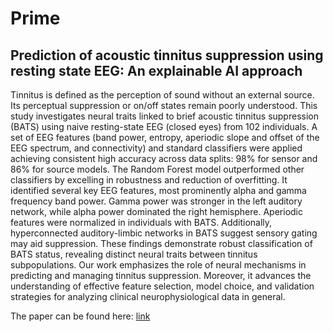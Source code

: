 # Prime
## Prediction of acoustic tinnitus suppression using resting state EEG: An explainable AI approach

Tinnitus is defined as the perception of sound without an external source. Its perceptual suppression or on/off states remain poorly understood. This study investigates neural traits linked to brief acoustic tinnitus suppression (BATS) using naive resting-state EEG (closed eyes) from 102 individuals. A set of EEG features (band power, entropy, aperiodic slope and offset of the EEG spectrum, and connectivity) and standard classifiers were applied achieving consistent high accuracy across data splits: 98% for sensor and 86% for source models. The Random Forest model outperformed other classifiers by excelling in robustness and reduction of overfitting. It identified several key EEG features, most prominently alpha and gamma frequency band power. Gamma power was stronger in the left auditory network, while alpha power dominated the right hemisphere. Aperiodic features were normalized in individuals with BATS. Additionally, hyperconnected auditory-limbic networks in BATS suggest sensory gating may aid suppression. These findings demonstrate robust classification of BATS status, revealing distinct neural traits between tinnitus subpopulations. Our work emphasizes the role of neural mechanisms in predicting and managing tinnitus suppression. Moreover, it advances the understanding of effective feature selection, model choice, and validation strategies for analyzing clinical neurophysiological data in general.

The paper can be found here: [link](https://www.nature.com/articles/s41598-025-95351-w)
